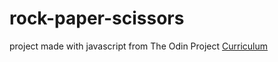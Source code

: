 # rock-paper-scissors

project made with javascript from The Odin Project [Curriculum](https://github.com/TheOdinProject/curriculum/blob/master/web_development_101/javascript_basics/project_rock_paper_scissors.md)
